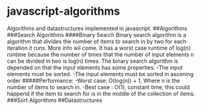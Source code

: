 # javascript-algorithms
Algorithms and datastructures implemented in javascript.
##Algorithms
###Search Algorithms
####Binary Search
Binary search algorithm is a algorithm that divides the number of items to search in by two for each iteration it runs. More info wil come.
It has a worst case runtime of log(n) runtime because the number of times that the number of input elements n can be divided in two is log(n) times.
The binary search algorithm is depended on that the input elements has some properties:
-The input elements must be sorted.
-The input elements must be sorted in ascening order
#####Performance:
-Worst case: O(log(n)) + 1, Where n is the number of items to search in.
-Best case : O(1), constant time, this could happend if the item to search for is in the middle of the collection of items.
###Sort Algorithms
##Datastructures

